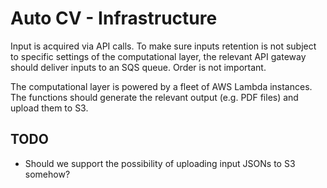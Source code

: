 # Auto CV - Infrastructure

Input is acquired via API calls. To make sure inputs retention is not subject to
specific settings of the computational layer, the relevant API gateway should
deliver inputs to an SQS queue. Order is not important.

The computational layer is powered by a fleet of AWS Lambda instances. The
functions should generate the relevant output (e.g. PDF files) and upload them
to S3.

## TODO

- Should we support the possibility of uploading input JSONs to S3 somehow?
